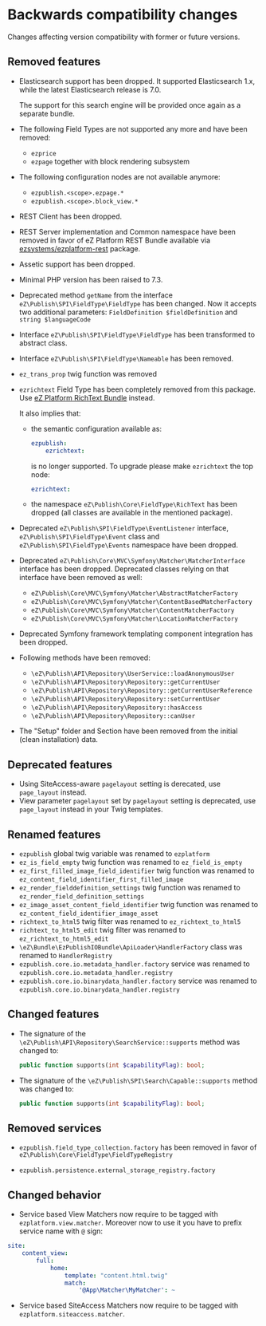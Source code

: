 # Backwards compatibility changes

Changes affecting version compatibility with former or future versions.

## Removed features

* Elasticsearch support has been dropped. It supported Elasticsearch 1.x,
  while the latest Elasticsearch release is 7.0.

  The support for this search engine will be provided once again as a separate bundle.

* The following Field Types are not supported any more and have been removed:
    * `ezprice`
    * `ezpage` together with block rendering subsystem

* The following configuration nodes are not available anymore:
    * `ezpublish.<scope>.ezpage.*`
    * `ezpublish.<scope>.block_view.*`

* REST Client has been dropped.

* REST Server implementation and Common namespace have been removed in favor of
  eZ Platform REST Bundle available via
  [ezsystems/ezplatform-rest](https://github.com/ezsystems/ezplatform-rest) package.

* Assetic support has been dropped.

* Minimal PHP version has been raised to 7.3.

* Deprecated method `getName` from the interface `eZ\Publish\SPI\FieldType\FieldType` has been changed.
  Now it accepts two additional parameters: `FieldDefinition $fieldDefinition` and `string $languageCode`

* Interface `eZ\Publish\SPI\FieldType\FieldType` has been transformed to abstract class.

* Interface `eZ\Publish\SPI\FieldType\Nameable` has been removed.

* `ez_trans_prop` twig function was removed

* `ezrichtext` Field Type has been completely removed from this package.
  Use [eZ Platform RichText Bundle](https://github.com/ezsystems/ezplatform-richtext) instead.

  It also implies that:
  * the semantic configuration available as:
      ```yaml
      ezpublish:
          ezrichtext:
      ```
    is no longer supported. To upgrade please make `ezrichtext` the top node:
      ```yaml
      ezrichtext:
      ```
  * the namespace `eZ\Publish\Core\FieldType\RichText` has been dropped (all classes are available
  in the mentioned package).

* Deprecated `eZ\Publish\SPI\FieldType\EventListener` interface, `eZ\Publish\SPI\FieldType\Event` class and
  `eZ\Publish\SPI\FieldType\Events` namespace have been dropped.

* Deprecated `eZ\Publish\Core\MVC\Symfony\Matcher\MatcherInterface` interface has been dropped. Deprecated classes relying on that interface have been removed as well:
    * `eZ\Publish\Core\MVC\Symfony\Matcher\AbstractMatcherFactory`
    * `eZ\Publish\Core\MVC\Symfony\Matcher\ContentBasedMatcherFactory`
    * `eZ\Publish\Core\MVC\Symfony\Matcher\ContentMatcherFactory`
    * `eZ\Publish\Core\MVC\Symfony\Matcher\LocationMatcherFactory`

* Deprecated Symfony framework templating component integration has been dropped.

* Following methods have been removed:

    * `\eZ\Publish\API\Repository\UserService::loadAnonymousUser`
    * `\eZ\Publish\API\Repository\Repository::getCurrentUser`
    * `\eZ\Publish\API\Repository\Repository::getCurrentUserReference`
    * `\eZ\Publish\API\Repository\Repository::setCurrentUser`
    * `\eZ\Publish\API\Repository\Repository::hasAccess`
    * `\eZ\Publish\API\Repository\Repository::canUser`

* The "Setup" folder and Section have been removed from the initial (clean installation) data.

## Deprecated features

* Using SiteAccess-aware `pagelayout` setting is derecated, use `page_layout` instead.
* View parameter `pagelayout` set by `pagelayout` setting is deprecated, use `page_layout` instead in your Twig templates.


## Renamed features

* `ezpublish` global twig variable was renamed to `ezplatform`
* `ez_is_field_empty` twig function  was renamed to `ez_field_is_empty`
* `ez_first_filled_image_field_identifier` twig function  was renamed to `ez_content_field_identifier_first_filled_image`
* `ez_render_fielddefinition_settings` twig function  was renamed to `ez_render_field_definition_settings`
* `ez_image_asset_content_field_identifier` twig function  was renamed to `ez_content_field_identifier_image_asset`
* `richtext_to_html5` twig filter  was renamed to `ez_richtext_to_html5`
* `richtext_to_html5_edit` twig filter  was renamed to `ez_richtext_to_html5_edit`
* `\eZ\Bundle\EzPublishIOBundle\ApiLoader\HandlerFactory` class was renamed to `HandlerRegistry`
* `ezpublish.core.io.metadata_handler.factory` service was renamed to `ezpublish.core.io.metadata_handler.registry`
* `ezpublish.core.io.binarydata_handler.factory` service was renamed to `ezpublish.core.io.binarydata_handler.registry`

## Changed features

* The signature of the `\eZ\Publish\API\Repository\SearchService::supports` method was changed to:
  ```php
  public function supports(int $capabilityFlag): bool;
  ```
* The signature of the `\eZ\Publish\SPI\Search\Capable::supports` method was changed to:
  ```php
  public function supports(int $capabilityFlag): bool;
  ```

## Removed services

* `ezpublish.field_type_collection.factory` has been removed in favor of `eZ\Publish\Core\FieldType\FieldTypeRegistry`

* `ezpublish.persistence.external_storage_registry.factory`

## Changed behavior

* Service based View Matchers now require to be tagged with `ezplatform.view.matcher`. Moreover now to use it you have to prefix service name with `@` sign:
```yaml
site:
    content_view:
        full:
            home:
                template: "content.html.twig"
                match:
                    '@App\Matcher\MyMatcher': ~
```

* Service based SiteAccess Matchers now require to be tagged with `ezplatform.siteaccess.matcher`.
